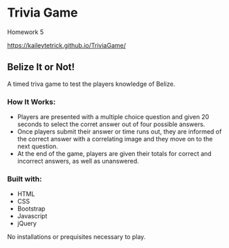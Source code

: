 <h1>Trivia Game</h1>
Homework 5

https://kaileytetrick.github.io/TriviaGame/

<h2>Belize It or Not!</h2>

A timed triva game to test the players knowledge of Belize.

<h3>How It Works:</h3>
<ul>
<li>Players are presented with a multiple choice question and given 20 seconds to select the corret answer out of four possible answers.</li>
<li>Once players submit their answer or time runs out, they are informed of the correct answer with a correlating image and they move on to the next question. 
<li>At the end of the game, players are given their totals for correct and incorrect answers, as well as unanswered. 
</ul>

<h3>Built with:</h3>
<ul>
  <li>HTML</li>
  <li>CSS</li> 
  <li>Bootstrap</li>
  <li>Javascript</li>
  <li>jQuery</li>
</ul>
  
No installations or prequisites necessary to play.
